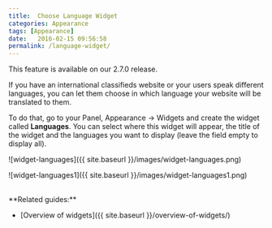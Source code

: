 ```yaml
---
title:  Choose Language Widget
categories: Appearance
tags: [Appearance]
date:   2016-02-15 09:56:58
permalink: /language-widget/
---
```

<div class="alert alert-warning">
<strong><i class="glyphicon glyphicon-warning-sign"></i> </strong> This feature is available on our 2.7.0 release.
</div>

If you have an international classifieds website or your users speak different languages, you can let them choose in which language your website will be translated to them.

To do that, go to your Panel, Appearance -> Widgets and create the widget called **Languages**. You can select where this widget will appear, the title of the widget and the languages you want to display (leave the field empty to display all).

![widget-languages]({{ site.baseurl }}/images/widget-languages.png)

![widget-languages1]({{ site.baseurl }}/images/widget-languages1.png)

<br>
**Related guides:**

* [Overview of widgets]({{ site.baseurl }}/overview-of-widgets/)














